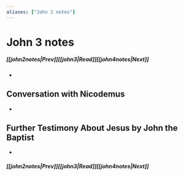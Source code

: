 ```yaml
---
aliases: ["John 3 notes"]
---
```

# John 3 notes
##### <span class=arrow-left></span>[[john2notes|Prev]]<span class=navigation-separator></span>[[john3|Read]]<span class=navigation-separator></span>[[john4notes|Next]]<span class=arrow-right></span>
- 
## Conversation with Nicodemus
- 
## Further Testimony About Jesus by John the Baptist
- 
##### <span class=arrow-left></span>[[john2notes|Prev]]<span class=navigation-separator></span>[[john3|Read]]<span class=navigation-separator></span>[[john4notes|Next]]<span class=arrow-right></span>